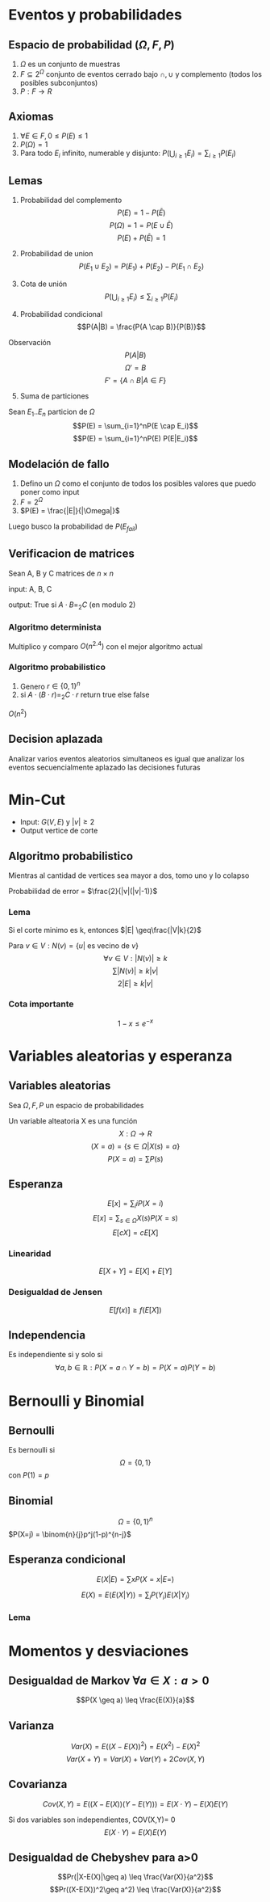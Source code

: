 # Eventos y probabilidades

## Espacio de probabilidad $(\Omega, F,P)$

1. $\Omega$ es un conjunto de muestras
2. $F \subseteq 2^{\Omega}$ conjunto de eventos cerrado bajo $\cap, \cup$ y complemento (todos los posibles subconjuntos)
3. $P:F\rightarrow R$

## Axiomas

1. $\forall E \in F, 0\leq P(E) \leq 1$
2. $P(\Omega) = 1$
3. Para todo $E_i$ infinito, numerable y disjunto: $P(\bigcup_{i\geq1}E_i) = \sum_{i\geq1}P(E_i)$

## Lemas

1. Probabilidad del complemento
   $$P(E) = 1-P(\bar{E})$$
   $$P(\Omega) = 1 = P(E \cup \bar{E})$$
   $$P(E) + P(\bar{E})=1$$

2. Probabilidad de union
$$P(E_1 \cup E_2) = P(E_1) + P(E_2) - P(E_1 \cap E_2)$$
<!-- $$E_1 \cup E_2 = E_1/E_2 \cup E_2/E_1 \cup E_1\cap E_2$$ -->

3. Cota de unión
   $$P(\bigcup_{i\geq1}E_i) \leq \sum_{i\geq1}P(E_i)$$

4. Probabilidad condicional
   $$P(A|B) = \frac{P(A \cap B)}{P(B)}$$

Observación
$$P(A|B)$$
$$\Omega' = B$$
$$F' = \{A \cap B | A \in F\}$$

5. Suma de particiones

Sean ${E_1..E_n}$ particion de $\Omega$
$$P(E) = \sum_{i=1}^nP(E \cap E_i)$$
$$P(E) = \sum_{i=1}^nP(E) P(E|E_i)$$

## Modelación de fallo

1. Defino un $\Omega$ como el conjunto de todos los posibles valores que puedo poner como input
2. $F = 2^\Omega$
3. $P(E) = \frac{|E|}{|\Omega|}$

Luego busco la probabilidad de $P(E_{fail})$

## Verificacion de matrices

Sean A, B y C matrices de $n \times n$

input: A, B, C

output: True si $A \cdot B =_2 C$ (en modulo 2)

### Algoritmo determinista

Multiplico y comparo $O(n^{2.4})$
con el mejor algoritmo actual

### Algoritmo probabilistico

1. Genero $r \in \{0,1\}^n$
2. si $A \cdot (B \cdot r) =_2 C \cdot r$ return true else false

$O(n^2)$

## Decision aplazada

Analizar varios eventos aleatorios simultaneos es igual que analizar los eventos secuencialmente aplazado las decisiones futuras

# Min-Cut
- Input: $G(V,E)$ y $|v|\geq2$
- Output vertice de corte
## Algoritmo probabilistico

Mientras al cantidad de vertices sea mayor a dos, tomo uno y lo colapso

Probabilidad de error = $\frac{2}{|v|(|v|-1)}$

### Lema
Si el corte minimo es k, entonces $|E| \geq\frac{|V|k}{2}$

Para $v \in V: N(v) = \{u|\text{ es vecino de }v \}$
$$\forall v \in V: |N(v)|\geq k$$
$$\sum |N(v)| \geq k |v|$$
$$2 |E| \geq k |v|$$


### Cota importante
$$1-x \leq e^{-x}$$

# Variables aleatorias y esperanza
## Variables aleatorias
Sea $\Omega, F, P$ un espacio de probabilidades

Un variable alteatoria X es una función
$$X:\Omega \rightarrow R$$
$$(X=a) = \{s \in \Omega |X(s)=a\}$$
$$P(X=a) = \sum P(s)$$

## Esperanza
$$E[x] = \sum_i i P(X = i)$$
$$E[x] = \sum_{s \in \Omega} X(s)P(X=s)$$
$$E[cX] = cE[X]$$
### Linearidad
$$E[X+Y] = E[X] + E[Y]$$
### Desigualdad de Jensen
$$E[f(x)] \geq f(E[X])$$

## Independencia
Es independiente si y solo si
$$\forall a,b \in \mathbb{R}: P(X=a \cap Y=b) = P(X=a)P(Y=b)$$

# Bernoulli y Binomial
## Bernoulli
Es bernoulli si
$$\Omega = \{0,1\}$$
con $P(1) = p$

## Binomial
$$\Omega = \{0,1\}^n$$
$P(X=j) = \binom{n}{j}p^j(1-p)^{n-j}$

## Esperanza condicional
$$E(X|E) = \sum x P(X=x | E=)$$

$$E(X) = E(E(X|Y)) = \sum_i P(Y_i)E(X|Y_i)$$

### Lema

# Momentos y desviaciones
## Desigualdad de Markov $\forall a \in X: a > 0$
$$P(X \geq a) \leq \frac{E(X)}{a}$$

## Varianza
$$Var(X) = E((X-E(X))^2) = E(X^2) - E(X)^2$$
$$Var(X+Y) = Var(X)+Var(Y) + 2 Cov(X,Y)$$

## Covarianza
$$Cov(X,Y) = E((X-E(X))(Y-E(Y)))= E(X \cdot Y)-E(X)E(Y)$$

Si dos variables son independientes, COV(X,Y)= 0
$$E(X \cdot Y) = E(X)E(Y) $$

## Desigualdad de Chebyshev para a>0
$$Pr(|X-E(X)|\geq a) \leq \frac{Var(X)}{a^2}$$
$$Pr((X-E(X))^2\geq a^2) \leq \frac{Var(X)}{a^2}$$



